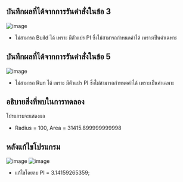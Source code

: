 ## บันทึกผลที่ได้จากการรันคำสั่งในข้อ 3 

![image](https://github.com/Phetteepop/03376836-OOP-2566-Lab-06/assets/144197367/ac60253c-ba88-4066-9359-e645dc04c075)

- ไม่สามารถ Build ได้ เพราะ มีตัวแปร PI ซึ่งไม่สามารถกำหนดค่าได้ เพราะเป็นค่าเฉพาะ

## บันทึกผลที่ได้จากการรันคำสั่งในข้อ 5

![image](https://github.com/Phetteepop/03376836-OOP-2566-Lab-06/assets/144197367/5b4c3cc5-e736-46f9-871e-8628d8334723)


- ไม่สามารถ Run ได้ เพราะ มีตัวแปร PI ซึ่งไม่สามารถกำหนดค่าได้ เพราะเป็นค่าเฉพาะ

## อธิบายสิ่งที่พบในการทดลอง

โปรแกรมจะแสดงผล 

- Radius = 100, Area = 31415.899999999998

## หลังแก้ไขโปรแกรม
![image](https://github.com/Phetteepop/03376836-OOP-2566-Lab-06/assets/144197367/558512af-836f-4eb4-ac63-709c96ab8457)
![image](https://github.com/Phetteepop/03376836-OOP-2566-Lab-06/assets/144197367/43d95fdc-c630-412a-8f53-1d20481573d7)


- แก้ไขโดยลบ  PI = 3.14159265359;
